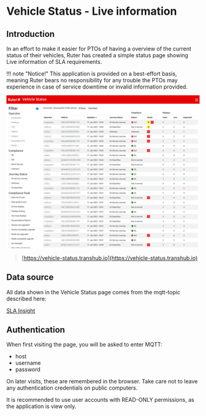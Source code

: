 # Vehicle Status - Live information

## Introduction  
In an effort to make it easier for PTOs of having a overview of the current status of their vehicles, 
Ruter has created a simple status page showing Live information of SLA requirements. 

!!! note "Notice!"
    This application is provided on a best-effort basis, meaning Ruter bears no responsibility for any trouble the PTOs 
    may experience in case of service downtime or invalid information provided. 

[![Vehicle Status](assets/images/live-status.png)](https://vehicle-status.transhub.io)

> [https://vehicle-status.transhub.io](https://vehicle-status.transhub.io)

## Data source

All data shown in the Vehicle Status page comes from the mqtt-topic described here: 

[SLA Insight](/insight)

## Authentication

When first visiting the page, you will be asked to enter MQTT: 

- host
- username 
- password

On later visits, these are remembered in the browser. Take care not to leave any authentication credentials on public
computers. 

It is recommended to use user accounts with READ-ONLY permissions, as the application is view only. 

